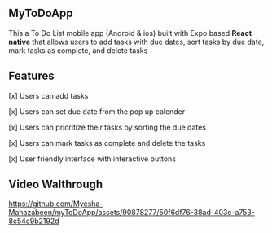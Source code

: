 ## MyToDoApp
This a To Do List mobile app (Android & ios) built with Expo based **React native** that allows users to add tasks with due dates, sort tasks by due date, mark tasks as complete, and delete tasks

## Features
[x] Users can add tasks

[x] Users can set due date from the pop up calender

[x] Users can prioritize their tasks by sorting the due dates

[x] Users can mark tasks as complete and delete the tasks

[x] User friendly interface with interactive buttons

## Video Walthrough

https://github.com/Myesha-Mahazabeen/myToDoApp/assets/90878277/50f6df76-38ad-403c-a753-8c54c9b2192d

